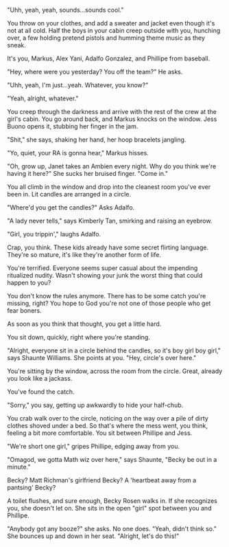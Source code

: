 "Uhh, yeah, yeah, sounds…sounds cool."

You throw on your clothes, and add a sweater and jacket even though it's
not at all cold. Half the boys in your cabin creep outside with you,
hunching over, a few holding pretend pistols and humming theme music as
they sneak.

It's you, Markus, Alex Yani, Adalfo Gonzalez, and Phillipe from baseball.

"Hey, where were you yesterday? You off the team?" He asks.

"Uhh, yeah, I'm just…yeah. Whatever, you know?"

"Yeah, alright, whatever."

You creep through the darkness and arrive with the rest of the crew at
the girl's cabin. You go around back, and Markus knocks on the window.
Jess Buono opens it, stubbing her finger in the jam.

"Shit," she says, shaking her hand, her hoop bracelets jangling.

"Yo, quiet, your RA is gonna hear," Markus hisses.

"Oh, grow up, Janet takes an Ambien every night. Why do you think we're
having it here?" She sucks her bruised finger. "Come in."

You all climb in the window and drop into the cleanest room you've ever
been in. Lit candles are arranged in a circle.

"Where'd you get the candles?" Asks Adalfo.

"A lady never tells," says Kimberly Tan, smirking and raising an eyebrow.

"Girl, you trippin'," laughs Adalfo.

Crap, you think. These kids already have some secret flirting language.
They're so mature, it's like they're another form of life.

You're terrified. Everyone seems super casual about the impending
ritualized nudity. Wasn't showing your junk the worst thing that could
happen to you?

You don't know the rules anymore. There has to be some catch you're
missing, right? You hope to God you're not one of those people who get
fear boners.

As soon as you think that thought, you get a little hard.

You sit down, quickly, right where you're standing.

"Alright, everyone sit in a circle behind the candles, so it's boy girl
boy girl," says Shaunte Williams. She points at you. "Hey, circle's over
here."

You're sitting by the window, across the room from the circle. Great,
already you look like a jackass.

You've found the catch.

"Sorry," you say, getting up awkwardly to hide your half-chub.

You crab walk over to the circle, noticing on the way over a pile of
dirty clothes shoved under a bed. So that's where the mess went, you
think, feeling a bit more comfortable. You sit between Phillipe and
Jess.

"We're short one girl," gripes Phillipe, edging away from you.

"Omagod, we gotta Math wiz over here," says Shaunte, "Becky be out in a
minute."

Becky? Matt Richman's girlfriend Becky? A 'heartbeat away from a
pantsing' Becky?

A toilet flushes, and sure enough, Becky Rosen walks in. If she
recognizes you, she doesn't let on. She sits in the open "girl" spot
between you and Phillipe.

"Anybody got any booze?" she asks. No one does. "Yeah, didn't think so."
She bounces up and down in her seat. "Alright, let's do this!"
